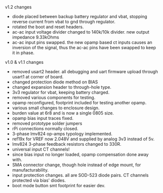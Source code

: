 v1.2 changes
- diode placed between backup battery regulator and vbat, stopping reverse current from vbat to gnd through regulator.
- rotated the boot and reset headers.
- ac-ac input voltage divider changed to 140k/10k divider. new output impedance 9.33kOhms
- ac-ac input pins swapped. the new opamp based ct inputs causes an inversion of the signal, thus the ac-ac pins have been swapped to keep it in phase.

v1.0 & v1.1 changes

- removed usart2 header. all debugging and uart firmware upload through usart1 at corner of board.
- changed protection diode method on BIAS
- changed expansion header to through-hole type.
- 3v3 regulator for vbat, keeping battery charged.
- removed various components for testing.
- opamp reconfigured, footprint included for testing another opamp.
- various small changes to enclosure design.
- burden value at 6r8 and is now a single 0805 size.
- opamp bias input traces fixed.
- removed prototype solder jumpers
- rPi connections normally closed.
- 3-phase lmv824 op-amps typology implemented.
- ref19x for VREF now 2.048V and supplied by analog 3v3 instead of 5v.
- lmv824 3-phase feedback resistors changed to 330R.
- universal input CT channels!
- since bias input no longer loaded, opamp compensation done away with.
- SMA connector change, though hole instead of edge mount, for manufacturability.
- input protection changes. all are SOD-523 diode pairs. CT channels protected via bias' diodes.
- boot mode button smt footprint for easier dev.